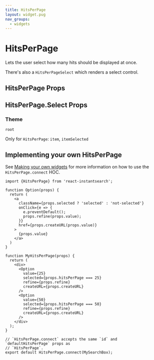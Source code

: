 ```yaml
---
title: HitsPerPage
layout: widget.pug
nav_groups:
  - widgets
---
```


# HitsPerPage

Lets the user select how many hits should be displayed at once.

There's also a `HitsPerPageSelect` which renders a select control.

## HitsPerPage Props

<!-- props default ./index.js -->

## HitsPerPage.Select Props

<!-- props default.Select ./index.js -->

### Theme

`root`

Only for `HitsPerPage`: `item`, `itemSelected`

## Implementing your own HitsPerPage

See [Making your own widgets](../Customization.md) for more information on how to use the `HitsPerPage.connect` HOC.

```
import {HitsPerPage} from 'react-instantsearch';

function Option(props) {
  return (
    <a
      className={props.selected ? 'selected' : 'not-selected'}
      onClick={e => {
        e.preventDefault();
        props.refine(props.value);
      }}
      href={props.createURL(props.value)}
    >
      {props.value}
    </a>
  )
}

function MyHitsPerPage(props) {
  return (
    <div>
      <Option
        value={25}
        selected={props.hitsPerPage === 25}
        refine={props.refine}
        createURL={props.createURL}
      />
      <Option
        value={50}
        selected={props.hitsPerPage === 50}
        refine={props.refine}
        createURL={props.createURL}
      />
    </div>
  );
}

// `HitsPerPage.connect` accepts the same `id` and `defaultHitsPerPage` props as
// `HitsPerPage`.
export default HitsPerPage.connect(MySearchBox);
```
